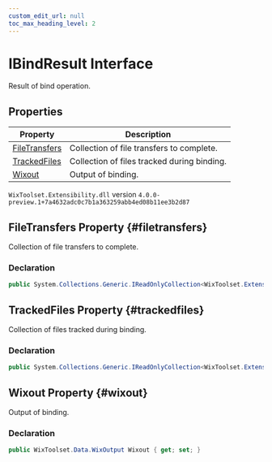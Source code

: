 ```yaml
---
custom_edit_url: null
toc_max_heading_level: 2
---
```

# IBindResult Interface
Result of bind operation.
## Properties
| Property | Description |
| ------ | ----------- |
| [FileTransfers](#filetransfers) | Collection of file transfers to complete. |
| [TrackedFiles](#trackedfiles) | Collection of files tracked during binding. |
| [Wixout](#wixout) | Output of binding. |
`WixToolset.Extensibility.dll` version `4.0.0-preview.1+7a4632adc0c7b1a363259abb4ed08b11ee3b2d87`
## FileTransfers Property {#filetransfers}
Collection of file transfers to complete.
### Declaration
```cs
public System.Collections.Generic.IReadOnlyCollection<WixToolset.Extensibility.Data.IFileTransfer> FileTransfers { get; set; } 
```
## TrackedFiles Property {#trackedfiles}
Collection of files tracked during binding.
### Declaration
```cs
public System.Collections.Generic.IReadOnlyCollection<WixToolset.Extensibility.Data.ITrackedFile> TrackedFiles { get; set; } 
```
## Wixout Property {#wixout}
Output of binding.
### Declaration
```cs
public WixToolset.Data.WixOutput Wixout { get; set; } 
```
